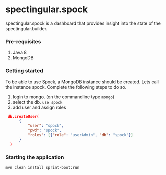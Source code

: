 # spectingular.spock
spectingular.spock is a dashboard that provides insight into the state of the spectingular.builder.

### Pre-requisites
1. Java 8
2. MongoDB

### Getting started
To be able to use Spock, a MongoDB instance should be created.
Lets call the instance spock. Complete the following steps to do so.

1. login to mongo. (on the commandline type `mongo`)
2. select the db. `use spock`
3. add user and assign roles 

```json
 db.createUser(
      {
          "user": "spock",
          "pwd": "spock",
          "roles": [{"role": "userAdmin", "db": "spock"}]
      }
  )
  ```
  
  ### Starting the application
  ```shell
  mvn clean install sprint-boot:run
  ```